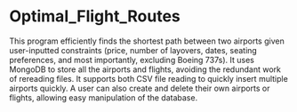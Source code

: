 # Optimal_Flight_Routes

This program efficiently finds the shortest path between two airports given user-inputted constraints (price, number of layovers, dates, seating preferences, and most importantly, excluding Boeing 737s). It uses MongoDB to store all the airports and flights, avoiding the redundant work of rereading files. It supports both CSV file reading to quickly insert multiple airports quickly. A user can also create and delete their own airports or flights, allowing easy manipulation of the database. 
